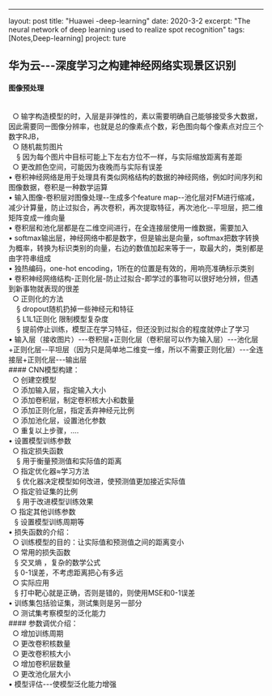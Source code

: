 ---
layout: post
title: "Huawei -deep-learning"
date: 2020-3-2
excerpt: "The neural network of deep learning used to realize spot recognition"
tags: [Notes,Deep-learning]
project: ture
##  华为云---深度学习之构建神经网络实现景区识别

####  图像预处理
<br>
 &nbsp;  ○ 输字构造模型的时，入层是非弹性的，素以需要明确自己能够接受多大数据，因此需要同一图像分辨率，也就是总的像素点个数，彩色图向每个像素点对应三个数字RJB，
 <br>
 &nbsp; ○ 随机裁剪图片
 <br>
&nbsp;  &nbsp; § 因为每个图片中目标可能上下左右方位不一样，与实际缩放距离有差距
<br>
&nbsp; ○ 更改颜色空间，可能因为夜晚而与实际有误差
<br>
• 卷积神经网络是用于处理具有类似网格结构的数据的神经网络，例如时间序列和图像数据，卷积是一种数学运算
<br>
• 输入图像-卷积层对图像处理--生成多个feature map--池化层对FM进行缩减，减少计算量，防止过拟合，再次卷积，再次提取特征，再次池化--平坦层，把二维矩阵变成一维向量
<br>
• 卷积层和池化层都是在二维空间进行，在全连接层使用一维数据，需要加入
<br>
• softmax输出层，神经网络中都是数字，但是输出是向量，softmax把数字转换为概率，转换为标识类别的向量，右边的数值加起来等于一，取最大的，类别都是由字符串组成
<br>
• 独热编码，one-hot encoding，1所在的位置是有效的，用响亮准确标示类别
<br>
• 卷积神经网络结构-正则化层-防止过拟合-即学过的事物可以很好地分辨，但遇到新事物就表现的很差
<br>
&nbsp;  ○ 正则化的方法
<br>
&nbsp;  &nbsp; § dropout随机扔掉一些神经元和特征
<br>
&nbsp;  &nbsp; § L1L1正则化 限制模型复杂度
<br>
&nbsp;  &nbsp; § 提前停止训练，模型正在学习特征，但还没到过拟合的程度就停止了学习
<br>
• 输入层（接收图片）---卷积层+正则化层（卷积层可以作为输入层）---池化层+正则化层--平坦层（因为只是简单地二维变一维，所以不需要正则化层）---全连接层+正则化层---输出层
<br>
#### CNN模型构建：
<br>
&nbsp; ○ 创建空模型
<br>
&nbsp; ○ 添加输入层，指定输入大小
<br>
&nbsp; ○ 添加卷积层，制定卷积核大小和数量
<br>
&nbsp; ○ 添加正则化层，指定丢弃神经元比例
<br>
&nbsp; ○ 添加池化层，设置池化参数
<br>
&nbsp; ○ 重复以上步骤，….
<br>
• 设置模型训练参数
<br>
&nbsp; ○ 指定损失函数
<br>
&nbsp; &nbsp; § 用于衡量预测值和实际值的距离
<br>
&nbsp; ○ 指定优化器≈学习方法
<br>
&nbsp; &nbsp; § 优化器决定模型如何改进，使预测值更加接近实际值
<br>
&nbsp; ○ 指定验证集的比例
<br>
&nbsp; &nbsp; § 用于改进模型训练效果
<br>
&nbsp;○ 指定其他训练参数
<br>&nbsp; &nbsp;§ 设置模型训练周期等
<br>• 损失函数的介绍：
<br>&nbsp; ○ 训练模型的目的：让实际值和预测值之间的距离变小
<br>&nbsp; ○ 常用的损失函数
<br>&nbsp; &nbsp;§ 交叉熵 ，复杂的数学公式
<br>&nbsp;&nbsp; § 0-1误差，不考虑距离把心有多远
<br>&nbsp; ○ 实际应用
<br>&nbsp;&nbsp; § 打中靶心就是正确，否则是错的，则使用MSE和0-1误差
<br>• 训练集包括验证集，测试集则是另一部分
<br>&nbsp; ○ 测试集考察模型的泛化能力
<br>####  参数调优介绍：
<br>&nbsp; ○ 增加训练周期
<br>&nbsp; ○ 更改卷积核数量
<br>&nbsp; ○ 更改卷积核大小
<br>&nbsp; ○ 增加卷积层数量
<br>&nbsp; ○ 更改池化层大小
<br>• 模型评估---使模型泛化能力增强


